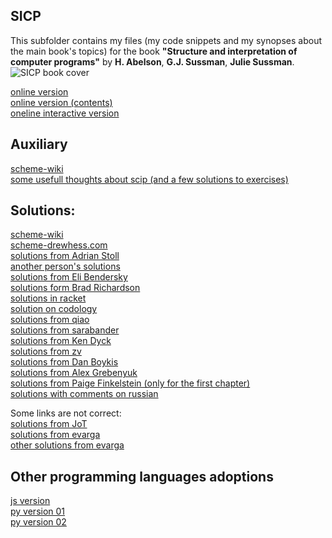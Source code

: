 ## SICP
This subfolder contains my files (my code snippets and my synopses about the main book's topics) 
for the book  **"Structure and interpretation of computer programs"** by **H. Abelson**, **G.J. Sussman**, **Julie Sussman**.  
![SICP book cover](https://mitpress.mit.edu/sites/default/files/sicp/full-text/book/cover.jpg "SICP book cover")

[online version](https://mitpress.mit.edu/sites/default/files/sicp/full-text/book/book.html)  
[online version (contents)](https://mitpress.mit.edu/sites/default/files/sicp/full-text/book/book-Z-H-4.html)  
[oneline interactive version](https://xuanji.appspot.com/isicp/)  


## Auxiliary
[scheme-wiki](http://community.schemewiki.org/)  
[some usefull thoughts about scip (and a few solutions to exercises)](https://tekkie.wordpress.com/)  


## Solutions:
[scheme-wiki](http://community.schemewiki.org/?SICP-Solutions)  
[scheme-drewhess.com](http://wiki.drewhess.com/wiki/Category:SICP_solutions)  
[solutions from Adrian Stoll](https://adrianstoll.com/sicp/)  
[another person's solutions](https://www.inchmeal.io/)  
[solutions from Eli Bendersky](https://eli.thegreenplace.net/tag/sicp)  
[solutions form Brad Richardson](https://gitlab.com/everythingfunctional/SICP-Solutions)  
[solutions in racket](https://wizardbook.wordpress.com/solutions-index/)  
[solution on codology](https://codology.net/)  
[solutions from qiao](https://github.com/qiao/sicp-solutions)  
[solutions from sarabander](https://github.com/sarabander/p2pu-sicp)  
[solutions from Ken Dyck](https://kendyck.com/?s=SICP)  
[solutions from zv](http://zv.github.io/)  
[solutions from Dan Boykis](http://danboykis.com/categories/sicp/)  
[solutions from Alex Grebenyuk](https://github.com/kean/SICP)  
[solutions from Paige Finkelstein (only for the first chapter)](https://github.com/bolducp/SICP)  
[solutions with comments on russian](http://sicp.sergeykhenkin.com/)  

Some links are not correct:  
[solutions from JoT](http://jots-jottings.blogspot.com/p/sicp-exercise-index.html)  
[solutions from evarga](https://evarga.gitbooks.io/solutions-guide-for-the-sicp-book/content/)  
[other solutions from evarga](https://github.com/evarga/sicp-solutions)  


## Other programming languages adoptions
[js version](https://source-academy.github.io/sicp/)  
[py version 01](https://composingprograms.com/)  
[py version 02](https://wizardforcel.gitbooks.io/sicp-in-python/content/)  
